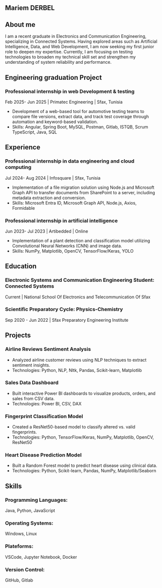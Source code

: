 ## Mariem DERBEL

## About me
I am a recent graduate in Electronics and Communication Engineering, specializing in Connected Systems. Having explored areas such as Artificial Intelligence, Data, and Web Development, I am now seeking my first junior role to deepen my expertise. Currently, I am focusing on testing technologies to broaden my technical skill set and strengthen my understanding of system reliability and performance.

## Engineering graduation Project

### Professional internship in web Development & testing
Feb 2025- Jun 2025 | Primatec Engineering | Sfax, Tunisia
- Development of a web-based tool for automotive testing teams to compare file versions, extract data, and track test coverage
through automation and keyword-based validation.
- Skills: Angular, Spring Boot, MySQL, Postman, Gitlab, ISTQB, Scrum TypeScript, Java, SQL
 
## Experience

### Professional internship in data engineering and cloud computing 
Jul 2024- Aug 2024 | Infosquare | Sfax, Tunisia
- Implementation of a file migration solution using Node.js and Microsoft Graph API to transfer documents from SharePoint to a server, including metadata extraction and conversion.
- Skills: Microsoft Entra ID, Microsoft Graph API, Node.js, Axios, Formidable

### Professional internship in artificial intelligence
Jun 2023- Jul 2023 | Artibedded | Online
- Implementation of a plant detection and classification model utilizing Convolutional Neural Networks (CNN) and image data.
- Skills: NumPy, Matplotlib, OpenCV, TensorFlow/Keras, YOLO


## Education

### Electronic Systems and Communication Engineering Student: Connected Systems 
Current | National School Of Electronics and Telecommunication Of Sfax

### Scientific Preparatory Cycle: Physics-Chemistry
Sep 2020 - Jun 2022 | Sfax Preparatory Engineering Institute 


## Projects

### Airline Reviews Sentiment Analysis
- Analyzed airline customer reviews using NLP techniques to extract sentiment insights.
- Technologies: Python, NLP, Nltk, Pandas, Scikit-learn, Matplotlib
  
### Sales Data Dashboard
- Built interactive Power BI dashboards to visualize products, orders, and sales from CSV data.
- Technologies: Power BI, CSV, DAX
  
### Fingerprint Classification Model
- Created a ResNet50-based model to classify altered vs. valid fingerprints.
- Technologies: Python, TensorFlow/Keras, NumPy, Matplotlib, OpenCV, ResNet50

### Heart Disease Prediction Model
- Built a Random Forest model to predict heart disease using clinical data.
- Technologies: Python, Scikit-learn, Pandas, NumPy, Matplotlib/Seaborn

## Skills

###  Programming Languages:
Java, Python, JavaScript
### Operating Systems:
Windows, Linux
### Plateforms:
VSCode, Jupyter Notebook, Docker
### Version Control:
 GitHub, Gitlab
